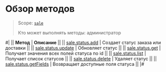 # Обзор методов

> Scope: [`sale`](../../scopes/permissions.md)
>
> Кто может выполнять методы: администратор

#|
|| **Метод** | **Описание** ||
|| [sale.status.add](./sale-status-add.md) | Создает статус заказа или доставки ||
|| [sale.status.update](./sale-status-update.md) | Обновляет статус ||
|| [sale.status.get](./sale-status-get.md) | Получает значения всех полей  статуса по id ||
|| [sale.status.list](./sale-status-list.md) | Получает список статусов ||
|| [sale.status.delete](./sale-status-delete.md) | Удаляет статус ||
|| [sale.status.getFields](./sale-status-get-fields.md) | Возвращает доступные поля статуса ||
|#